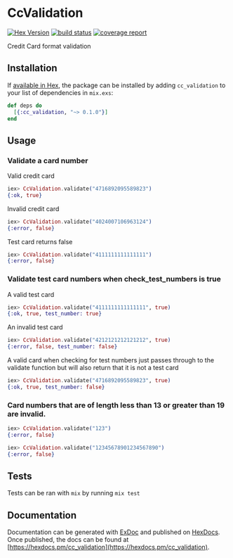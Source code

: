 # CcValidation

[![Hex Version](https://img.shields.io/hexpm/v/cc_validation.svg)](https://hex.pm/packages/cc_validation)
[![build status](https://gitlab.com/mtchavez/ex_cc_validation/badges/master/build.svg)](https://gitlab.com/mtchavez/ex_cc_validation/commits/master)
[![coverage report](https://gitlab.com/mtchavez/ex_cc_validation/badges/master/coverage.svg)](https://gitlab.com/mtchavez/ex_cc_validation/commits/master)

Credit Card format validation

## Installation

If [available in Hex](https://hex.pm/docs/publish), the package can be installed
by adding `cc_validation` to your list of dependencies in `mix.exs`:

```elixir
def deps do
  [{:cc_validation, "~> 0.1.0"}]
end
```

## Usage

### Validate a card number

Valid credit card

```elixir
iex> CcValidation.validate("4716892095589823")
{:ok, true}
````

Invalid credit card

```elixir
iex> CcValidation.validate("4024007106963124")
{:error, false}
````

Test card returns false

```elixir
iex> CcValidation.validate("4111111111111111")
{:error, false}
````

### Validate test card numbers when check_test_numbers is true

A valid test card

```elixir
iex> CcValidation.validate("4111111111111111", true)
{:ok, true, test_number: true}
````

An invalid test card

```elixir
iex> CcValidation.validate("4212121212121212", true)
{:error, false, test_number: false}
````

A valid card when checking for test numbers just passes through
to the validate function but will also return that it is not
a test card

```elixir
iex> CcValidation.validate("4716892095589823", true)
{:ok, true, test_number: false}
````

### Card numbers that are of length less than 13 or greater than 19 are invalid.

```elixir
iex> CcValidation.validate("123")
{:error, false}

iex> CcValidation.validate("12345678901234567890")
{:error, false}
````

## Tests

Tests can be ran with `mix` by running `mix test`

## Documentation

Documentation can be generated with [ExDoc](https://github.com/elixir-lang/ex_doc)
and published on [HexDocs](https://hexdocs.pm). Once published, the docs can
be found at [https://hexdocs.pm/cc_validation](https://hexdocs.pm/cc_validation).

